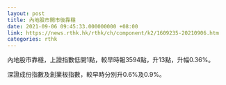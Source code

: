 ```yaml
---
layout: post
title: 內地股市開市後靠穩
date: 2021-09-06 09:45:33.000000000 +08:00
link: https://news.rthk.hk/rthk/ch/component/k2/1609235-20210906.htm
categories: rthk
---
```


內地股市靠穩，上證指數低開1點，較早時報3594點，升13點，升幅0.36%。

深證成份指數及創業板指數，較早時分別升0.6%及0.9%。
